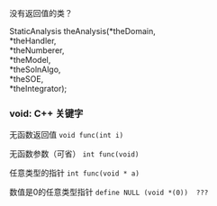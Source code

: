 没有返回值的类？

StaticAnalysis  theAnalysis\(\*theDomain,  
 \*theHandler,  
 \*theNumberer,  
 \*theModel,  
 \*theSolnAlgo,  
 \*theSOE,  
 \*theIntegrator\);

### void: C++ 关键字

无函数返回值   `void func(int i)`

无函数参数（可省）  `int func(void)`

任意类型的指针 `int func(void * a)`

数值是0的任意类型指针 `define NULL (void *(0))  ???`



     



